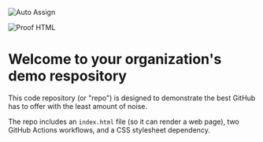 ![Auto Assign](https://github.com/kyastal-com/demo-repository/actions/workflows/auto-assign.yml/badge.svg)

![Proof HTML](https://github.com/kyastal-com/demo-repository/actions/workflows/proof-html.yml/badge.svg)

# Welcome to your organization's demo respository
This code repository (or "repo") is designed to demonstrate the best GitHub has to offer with the least amount of noise.

The repo includes an `index.html` file (so it can render a web page), two GitHub Actions workflows, and a CSS stylesheet dependency.
